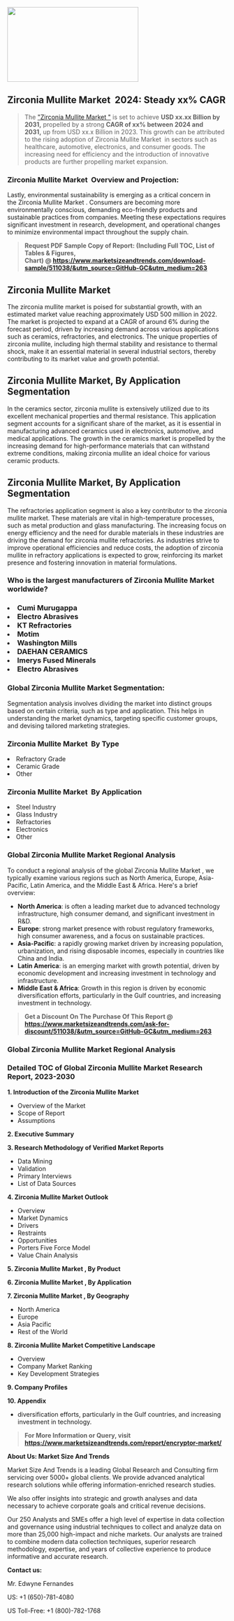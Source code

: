 <p><img class="alignnone size-medium wp-image-20088" src="https://ffe5etoiles.com/wp-content/uploads/2024/12/MST1-300x171.png" alt="" width="300" height="171" /></p><h2 id="ember46" class="ember-view reader-text-block__heading-2">Zirconia Mullite Market &nbsp;2024: Steady&nbsp;xx% CAGR</h2><blockquote id="ember47" class="ember-view reader-text-block__blockquote">The&nbsp;<a class="app-aware-link " href="https://www.marketsizeandtrends.com/download-sample/511038/&utm_source=GitHub-GC&utm_medium=263" target="_blank" data-test-app-aware-link="">"Zirconia Mullite Market "</a>&nbsp;is set to achieve&nbsp;<strong>USD&nbsp;xx.xx&nbsp;Billion by 2031,</strong>&nbsp;propelled by a strong&nbsp;<strong>CAGR of&nbsp;xx% between 2024 and 2031,</strong>&nbsp;up from USD xx.x Billion in 2023. This growth can be attributed to the rising adoption of&nbsp;Zirconia Mullite Market &nbsp;in sectors such as healthcare, automotive, electronics, and consumer goods. The increasing need for efficiency and the introduction of innovative products are further propelling market expansion.</blockquote><h3 id="ember48" class="ember-view reader-text-block__heading-3">Zirconia Mullite Market &nbsp;Overview and Projection:</h3><p id="ember49" class="ember-view reader-text-block__paragraph">Lastly, environmental sustainability is emerging as a critical concern in the&nbsp;Zirconia Mullite Market . Consumers are becoming more environmentally conscious, demanding eco-friendly products and sustainable practices from companies. Meeting these expectations requires significant investment in research, development, and operational changes to minimize environmental impact throughout the supply chain.</p><blockquote id="ember50" class="ember-view reader-text-block__blockquote"><strong>Request PDF Sample Copy of Report: (Including Full TOC, List of Tables &amp; Figures, Chart)&nbsp;@&nbsp;<strong><a href="https://www.marketsizeandtrends.com/download-sample/511038/&utm_source=GitHub-GC&utm_medium=263" target="_blank">https://www.marketsizeandtrends.com/download-sample/511038/&utm_source=GitHub-GC&utm_medium=263</a></strong></strong></blockquote><h3 class=""> <h2>Zirconia Mullite Market</h2><p>The zirconia mullite market is poised for substantial growth, with an estimated market value reaching approximately USD 500 million in 2022. The market is projected to expand at a CAGR of around 6% during the forecast period, driven by increasing demand across various applications such as ceramics, refractories, and electronics. The unique properties of zirconia mullite, including high thermal stability and resistance to thermal shock, make it an essential material in several industrial sectors, thereby contributing to its market value and growth potential.</p><h2>Zirconia Mullite Market, By Application Segmentation</h2><p>In the ceramics sector, zirconia mullite is extensively utilized due to its excellent mechanical properties and thermal resistance. This application segment accounts for a significant share of the market, as it is essential in manufacturing advanced ceramics used in electronics, automotive, and medical applications. The growth in the ceramics market is propelled by the increasing demand for high-performance materials that can withstand extreme conditions, making zirconia mullite an ideal choice for various ceramic products.</p><h2>Zirconia Mullite Market, By Application Segmentation</h2><p>The refractories application segment is also a key contributor to the zirconia mullite market. These materials are vital in high-temperature processes, such as metal production and glass manufacturing. The increasing focus on energy efficiency and the need for durable materials in these industries are driving the demand for zirconia mullite refractories. As industries strive to improve operational efficiencies and reduce costs, the adoption of zirconia mullite in refractory applications is expected to grow, reinforcing its market presence and fostering innovation in material formulations.</p></h3><h3 id="" class="">Who is the largest manufacturers of&nbsp;Zirconia Mullite Market worldwide?</h3><h3 class=""></Li><Li>Cumi Murugappa</Li><Li> Electro Abrasives</Li><Li> KT Refractories</Li><Li> Motim</Li><Li> Washington Mills</Li><Li> DAEHAN CERAMICS</Li><Li> Imerys Fused Minerals</Li><Li> Electro Abrasives</h3><h3 id="ember53" class="ember-view reader-text-block__heading-3">Global&nbsp;Zirconia Mullite Market Segmentation:</h3><p id="ember54" class="ember-view reader-text-block__paragraph">Segmentation analysis involves dividing the market into distinct groups based on certain criteria, such as type and application. This helps in understanding the market dynamics, targeting specific customer groups, and devising tailored marketing strategies.</p><h3 id="" class="">Zirconia Mullite Market &nbsp;By Type</h3><p></Li><Li>Refractory Grade</Li><Li> Ceramic Grade</Li><Li> Other</p><h3 id="" class="">Zirconia Mullite Market &nbsp;By Application</h3><p class=""></Li><Li>Steel Industry</Li><Li> Glass Industry</Li><Li> Refractories</Li><Li> Electronics</Li><Li> Other</p><h3 id="ember62" class="ember-view reader-text-block__heading-3">Global Zirconia Mullite Market Regional Analysis</h3><p id="ember63" class="ember-view reader-text-block__paragraph">To conduct a regional analysis of the global Zirconia Mullite Market , we typically examine various regions such as North America, Europe, Asia-Pacific, Latin America, and the Middle East &amp; Africa. Here's a brief overview:</p><ul><li><strong>North America</strong>: is often a leading market due to advanced technology infrastructure, high consumer demand, and significant investment in R&amp;D.</li><li><strong>Europe</strong>: strong market presence with robust regulatory frameworks, high consumer awareness, and a focus on sustainable practices.</li><li><strong>Asia-Pacific</strong>: a rapidly growing market driven by increasing population, urbanization, and rising disposable incomes, especially in countries like China and India.</li><li><strong>Latin America</strong>: is an emerging market with growth potential, driven by economic development and increasing investment in technology and infrastructure.</li><li><strong>Middle East &amp; Africa</strong>: Growth in this region is driven by economic diversification efforts, particularly in the Gulf countries, and increasing investment in technology.</li></ul><blockquote id="ember61" class="ember-view reader-text-block__blockquote"><strong>Get a Discount On The Purchase Of This Report @ <strong><a href="https://html-cleaner.com/" target="">https://www.marketsizeandtrends.com/ask-for-discount/511038/&utm_source=GitHub-GC&utm_medium=263</a></strong></strong></blockquote><h3 id="ember62" class="ember-view reader-text-block__heading-3">Global Zirconia Mullite Market Regional Analysis</h3><h3 id="" class="">Detailed TOC of Global Zirconia Mullite Market Research Report, 2023-2030</h3><p id="" class=""><strong>1. Introduction of the Zirconia Mullite Market </strong></p><ul><li>Overview of the Market</li><li>Scope of Report</li><li>Assumptions</li></ul><p id="" class=""><strong>2. Executive Summary</strong></p><p id="" class=""><strong>3. Research Methodology of Verified Market Reports</strong></p><ul><li>Data Mining</li><li>Validation</li><li>Primary Interviews</li><li>List of Data Sources</li></ul><p id="" class=""><strong>4. Zirconia Mullite Market Outlook</strong></p><ul><li>Overview</li><li>Market Dynamics</li><li>Drivers</li><li>Restraints</li><li>Opportunities</li><li>Porters Five Force Model</li><li>Value Chain Analysis</li></ul><p id="" class=""><strong>5. Zirconia Mullite Market , By Product</strong></p><p id="" class=""><strong>6. Zirconia Mullite Market , By Application</strong></p><p id="" class=""><strong>7. Zirconia Mullite Market , By Geography</strong></p><ul><li>North America</li><li>Europe</li><li>Asia Pacific</li><li>Rest of the World</li></ul><p id="" class=""><strong>8. Zirconia Mullite Market Competitive Landscape</strong></p><ul><li>Overview</li><li>Company Market Ranking</li><li>Key Development Strategies</li></ul><p id="" class=""><strong>9. Company Profiles</strong></p><p id="" class=""><strong>10. Appendix</strong></p><ul><li>diversification efforts, particularly in the Gulf countries, and increasing investment in technology.</li></ul><blockquote id="ember65" class="ember-view reader-text-block__blockquote"><strong>For More Information or Query, visit <strong><strong><a href="https://html-cleaner.com/" target="">https://www.marketsizeandtrends.com/report/encryptor-market/</a></strong></strong></strong></blockquote><p id="" class=""><strong>About Us: Market Size And Trends</strong></p><p id="" class="">Market Size And Trends is a leading Global Research and Consulting firm servicing over 5000+ global clients. We provide advanced analytical research solutions while offering information-enriched research studies.</p><p id="" class="">We also offer insights into strategic and growth analyses and data necessary to achieve corporate goals and critical revenue decisions.</p><p id="" class="">Our 250 Analysts and SMEs offer a high level of expertise in data collection and governance using industrial techniques to collect and analyze data on more than 25,000 high-impact and niche markets. Our analysts are trained to combine modern data collection techniques, superior research methodology, expertise, and years of collective experience to produce informative and accurate research.</p><p id="" class=""><strong>Contact us:</strong></p><p id="" class="">Mr. Edwyne Fernandes</p><p id="" class="">US: +1 (650)-781-4080</p><p id="" class="">US Toll-Free: +1 (800)-782-1768</p>
